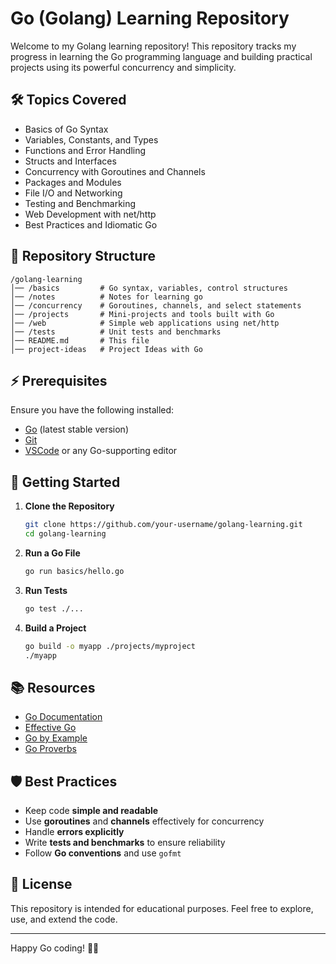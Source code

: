 # Go (Golang) Learning Repository

Welcome to my Golang learning repository! This repository tracks my progress in learning the Go programming language and building practical projects using its powerful concurrency and simplicity.

## 🛠 Topics Covered

- Basics of Go Syntax
- Variables, Constants, and Types
- Functions and Error Handling
- Structs and Interfaces
- Concurrency with Goroutines and Channels
- Packages and Modules
- File I/O and Networking
- Testing and Benchmarking
- Web Development with net/http
- Best Practices and Idiomatic Go

## 📂 Repository Structure

```
/golang-learning
│── /basics         # Go syntax, variables, control structures
│── /notes          # Notes for learning go
│── /concurrency    # Goroutines, channels, and select statements
│── /projects       # Mini-projects and tools built with Go
│── /web            # Simple web applications using net/http
│── /tests          # Unit tests and benchmarks
│── README.md       # This file
│── project-ideas   # Project Ideas with Go
```

## ⚡ Prerequisites

Ensure you have the following installed:

- [Go](https://golang.org/dl/) (latest stable version)
- [Git](https://git-scm.com/)
- [VSCode](https://code.visualstudio.com/) or any Go-supporting editor

## 🚀 Getting Started

1. **Clone the Repository**
   ```sh
   git clone https://github.com/your-username/golang-learning.git
   cd golang-learning
   ```
2. **Run a Go File**
   ```sh
   go run basics/hello.go
   ```
3. **Run Tests**
   ```sh
   go test ./...
   ```
4. **Build a Project**
   ```sh
   go build -o myapp ./projects/myproject
   ./myapp
   ```

## 📚 Resources

- [Go Documentation](https://golang.org/doc/)
- [Effective Go](https://golang.org/doc/effective_go.html)
- [Go by Example](https://gobyexample.com/)
- [Go Proverbs](https://go-proverbs.github.io/)

## 🛡️ Best Practices

- Keep code **simple and readable**
- Use **goroutines** and **channels** effectively for concurrency
- Handle **errors explicitly**
- Write **tests and benchmarks** to ensure reliability
- Follow **Go conventions** and use `gofmt`

## 📝 License

This repository is intended for educational purposes. Feel free to explore, use, and extend the code.

---

Happy Go coding! 🐹🚀

